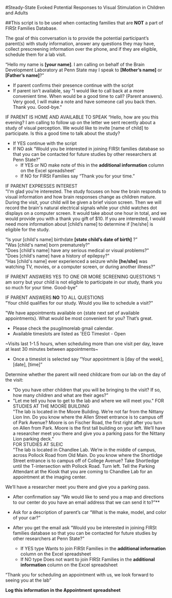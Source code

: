 #Steady-State Evoked Potential Responses to Visual Stimulation in Children and Adults  

##This script is to be used when contacting families that are **NOT** a part of FIRSt Families Database.  

The goal of this conversation is to provide the potential participant’s parent(s) with study information, answer any questions they may have, collect prescreening information over the phone, and if they are eligible, schedule them for a lab visit.  

“Hello my name is **[your name]**. I am calling on behalf of the Brain Development Laboratory at Penn State may I speak to **[Mother’s name]** or **[Father’s name]**?”  
- If parent confirms their presence continue with the script  
- If parent isn’t available, say "I would like to call back at a more convenient time. When would be a good time to call? (Parent answers). Very good, I will make a note and have someone call you back then. Thank you. Good-bye." 

IF PARENT IS HOME AND AVAILABLE TO SPEAK
“Hello, how are you this evening?  I am calling to follow up on the letter we sent recently about a study of visual perception. We would like to invite [name of child] to participate. Is this a good time to talk about the study?

- If YES continue with the script  
- If NO ask “Would you be interested in joining FIRSt families database so that you can be contacted for future studies by other researchers at Penn State?”  
  - If YES or NO make note of this in the **additional information** column on the Excel spreadsheet'
  - If NO for FIRSt Families say “Thank you for your time.”  
  
IF PARENT EXPRESSES INTEREST  
"I'm glad you're interested. The study focuses on how the brain responds to visual information and how brain responses change as children mature.  During the visit, your child will be given a brief vision screen. Then we will record the brain's natural electrical signals while your child watches dot displays on a computer screen.  It would take about one hour in total, and we would provide you with a thank you gift of $10. If you are interested, I would need more information about [child’s name] to determine if [he/she] is eligible for the study. 

“Is your [child's name] birthdate **[state child’s date of birth]** ?”  
"Was [child's name] born prematurely?"  
"Does [child's name] have any serious medical or visual problems?"  
"Does [child's name] have a history of epilepsy?"  
"Has [child's name] ever experienced a seizure while **[he/she]** was watching TV, movies, or a computer screen, or during another illness?"  

IF PARENT ANSWERS YES TO ONE OR MORE SCREENING QUESTIONS
“I am sorry but your child is not eligible to participate in our study, thank you so much for your time. Good-bye”

IF PARENT ANSWERS **NO** TO ALL QUESTIONS  
"Your child qualifies for our study. Would you like to schedule a visit?"

"We have appointments available on {state next set of available appointments}. What would be most convenient for you? That’s great. 
  - Please check the psugilmorelab gmail calendar. 
  - Available timeslots are listed as 'EEG Timeslot - Open


~Visits last 1-1.5 hours, when scheduling more than one visit per day, leave at least 30 minutes between appointments~

- Once a timeslot is selected say “Your appointment is [day of the week], [date], [time]”  

Determine whether the parent will need childcare from our lab on the day of the visit:  
- “Do you have other children that you will be bringing to the visit?  If so, how many children and what are their ages?”
- "Let me tell you how to get to the lab and where we will meet you."
FOR STUDIES AT THE MOORE BUILDING  
"The lab is located in the Moore Building. We’re not far from the Nittany Lion Inn. Do you know where the Allen Street entrance is to campus off of Park Avenue? Moore is on Fischer Road, the first right after you turn on Allen from Park. Moore is the first tall building on your left. We’ll have a researcher meet you there and give you a parking pass for the Nittany Lion parking deck."  
FOR STUDIES AT SLEIC  
"The lab is located in Chandlee Lab. We’re in the middle of campus, across Pollock Road from Old Main. Do you know where the Shortlidge Street entrance is to campus off of College Avenue? Take Shortledge until the T-intersection with Pollock Road. Turn left. Tell the Parking Attendant at the Kiosk that you are coming to Chandlee Lab for an appointment at the imaging center. 

We’ll have a researcher meet you there and give you a parking pass. 
- After confirmation say “We would like to send you a map and directions to our center do you have an email address that we can send it to?”**

- Ask for a description of parent’s car “What is the make, model, and color of your car?”

- After you get the email ask “Would you be interested in joining FIRSt families database so that you can be contacted for future studies by other researchers at Penn State?”  
  - If YES type Wants to join FIRSt Families in the **additional information** column on the Excel spreadsheet  
  - If NO type Does not want to join FIRSt Families in the **additional information** column on the Excel spreadsheet  

 “Thank you for scheduling an appointment with us, we look forward  to seeing you at the lab”  
 
**Log this information in the Appointment spreadsheet**
